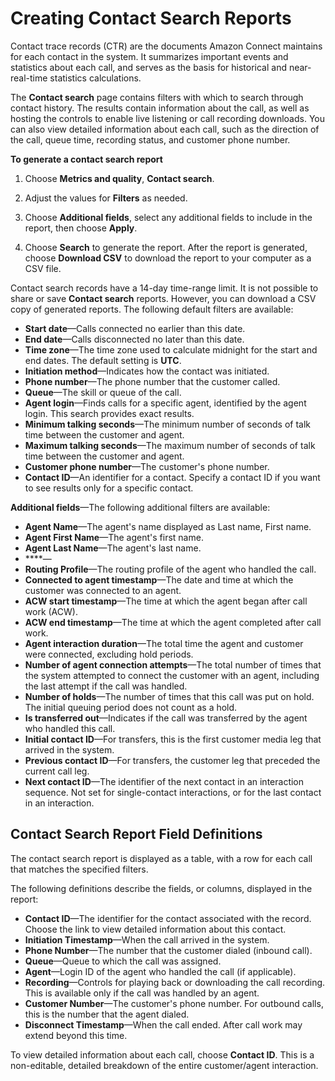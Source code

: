 # Creating Contact Search Reports<a name="contact-search"></a>

Contact trace records \(CTR\) are the documents Amazon Connect maintains for each contact in the system\. It summarizes important events and statistics about each call, and serves as the basis for historical and near\-real\-time statistics calculations\.

The **Contact search** page contains filters with which to search through contact history\. The results contain information about the call, as well as hosting the controls to enable live listening or call recording downloads\. You can also view detailed information about each call, such as the direction of the call, queue time, recording status, and customer phone number\.

**To generate a contact search report**

1. Choose **Metrics and quality**, **Contact search**\.

1. Adjust the values for **Filters** as needed\.

1. Choose **Additional fields**, select any additional fields to include in the report, then choose **Apply**\.

1. Choose **Search** to generate the report\. After the report is generated, choose **Download CSV** to download the report to your computer as a CSV file\.

Contact search records have a 14\-day time\-range limit\. It is not possible to share or save **Contact search** reports\. However, you can download a CSV copy of generated reports\. The following default filters are available:
+ **Start date**—Calls connected no earlier than this date\.
+ **End date**—Calls disconnected no later than this date\.
+ **Time zone**—The time zone used to calculate midnight for the start and end dates\. The default setting is **UTC**\.
+ **Initiation method**—Indicates how the contact was initiated\.
+ **Phone number**—The phone number that the customer called\.
+ **Queue**—The skill or queue of the call\.
+ **Agent login**—Finds calls for a specific agent, identified by the agent login\. This search provides exact results\.
+ **Minimum talking seconds**—The minimum number of seconds of talk time between the customer and agent\.
+ **Maximum talking seconds**—The maximum number of seconds of talk time between the customer and agent\.
+ **Customer phone number**—The customer's phone number\.
+ **Contact ID**—An identifier for a contact\. Specify a contact ID if you want to see results only for a specific contact\.

**Additional fields**—The following additional filters are available:
+ **Agent Name**—The agent's name displayed as Last name, First name\.
+ **Agent First Name**—The agent's first name\.
+ **Agent Last Name**—The agent's last name\.
+ ****—
+ **Routing Profile**—The routing profile of the agent who handled the call\.
+ **Connected to agent timestamp**—The date and time at which the customer was connected to an agent\.
+ **ACW start timestamp**—The time at which the agent began after call work \(ACW\)\.
+ **ACW end timestamp**—The time at which the agent completed after call work\.
+ **Agent interaction duration**—The total time the agent and customer were connected, excluding hold periods\. 
+ **Number of agent connection attempts**—The total number of times that the system attempted to connect the customer with an agent, including the last attempt if the call was handled\.
+ **Number of holds**—The number of times that this call was put on hold\. The initial queuing period does not count as a hold\.
+ **Is transferred out**—Indicates if the call was transferred by the agent who handled this call\.
+ **Initial contact ID**—For transfers, this is the first customer media leg that arrived in the system\.
+ **Previous contact ID**—For transfers, the customer leg that preceded the current call leg\.
+ **Next contact ID**—The identifier of the next contact in an interaction sequence\. Not set for single\-contact interactions, or for the last contact in an interaction\.

## Contact Search Report Field Definitions<a name="contactdetailrecords-definitions"></a>

The contact search report is displayed as a table, with a row for each call that matches the specified filters\.

The following definitions describe the fields, or columns, displayed in the report:
+ **Contact ID**—The identifier for the contact associated with the record\. Choose the link to view detailed information about this contact\.
+ **Initiation Timestamp**—When the call arrived in the system\.
+ **Phone Number**—The number that the customer dialed \(inbound call\)\.
+ **Queue**—Queue to which the call was assigned\.
+ **Agent**—Login ID of the agent who handled the call \(if applicable\)\.
+ **Recording**—Controls for playing back or downloading the call recording\. This is available only if the call was handled by an agent\.
+ **Customer Number**—The customer's phone number\. For outbound calls, this is the number that the agent dialed\.
+ **Disconnect Timestamp**—When the call ended\. After call work may extend beyond this time\.

To view detailed information about each call, choose **Contact ID**\. This is a non\-editable, detailed breakdown of the entire customer/agent interaction\.